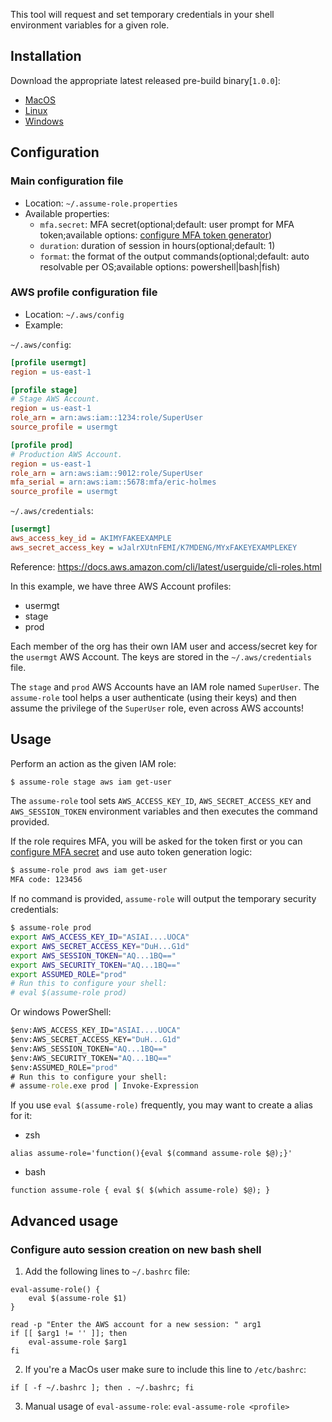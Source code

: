 This tool will request and set temporary credentials in your shell environment variables for a given role.

## Installation

Download the appropriate latest released pre-build binary[`1.0.0`]:
* [MacOS](https://github.com/doino-gretchenliev/assume-role/releases/download/1.0.0/assume-role-Darwin)
* [Linux](https://github.com/doino-gretchenliev/assume-role/releases/download/1.0.0/assume-role-Linux)
* [Windows](https://github.com/doino-gretchenliev/assume-role/releases/download/1.0.0/assume-role-Windows.exe)

## Configuration

### Main configuration file
* Location: `~/.assume-role.properties`
* Available properties:
    * `mfa.secret`: MFA secret(optional;default: user prompt for MFA token;available options: [configure MFA token generator](CONFIGURE_MFA_TOKEN_GENERATOR.md)) 
    * `duration`: duration of session in hours(optional;default: 1)
    * `format`: the format of the output commands(optional;default: auto resolvable per OS;available options: powershell|bash|fish)


### AWS profile configuration file
* Location: `~/.aws/config`
* Example:

`~/.aws/config`:

```ini
[profile usermgt]
region = us-east-1

[profile stage]
# Stage AWS Account.
region = us-east-1
role_arn = arn:aws:iam::1234:role/SuperUser
source_profile = usermgt

[profile prod]
# Production AWS Account.
region = us-east-1
role_arn = arn:aws:iam::9012:role/SuperUser
mfa_serial = arn:aws:iam::5678:mfa/eric-holmes
source_profile = usermgt
```

`~/.aws/credentials`:

```ini
[usermgt]
aws_access_key_id = AKIMYFAKEEXAMPLE
aws_secret_access_key = wJalrXUtnFEMI/K7MDENG/MYxFAKEYEXAMPLEKEY
```

Reference: https://docs.aws.amazon.com/cli/latest/userguide/cli-roles.html

In this example, we have three AWS Account profiles:

 * usermgt
 * stage
 * prod

Each member of the org has their own IAM user and access/secret key for the `usermgt` AWS Account.
The keys are stored in the `~/.aws/credentials` file.

The `stage` and `prod` AWS Accounts have an IAM role named `SuperUser`.
The `assume-role` tool helps a user authenticate (using their keys) and then assume the privilege of the `SuperUser` role, even across AWS accounts!

## Usage

Perform an action as the given IAM role:

```bash
$ assume-role stage aws iam get-user
```

The `assume-role` tool sets `AWS_ACCESS_KEY_ID`, `AWS_SECRET_ACCESS_KEY` and `AWS_SESSION_TOKEN` environment variables and then executes the command provided.

If the role requires MFA, you will be asked for the token first or you can [configure MFA secret](CONFIGURE_MFA_TOKEN_GENERATOR.md) and use auto token generation logic:

```bash
$ assume-role prod aws iam get-user
MFA code: 123456
```

If no command is provided, `assume-role` will output the temporary security credentials:

```bash
$ assume-role prod
export AWS_ACCESS_KEY_ID="ASIAI....UOCA"
export AWS_SECRET_ACCESS_KEY="DuH...G1d"
export AWS_SESSION_TOKEN="AQ...1BQ=="
export AWS_SECURITY_TOKEN="AQ...1BQ=="
export ASSUMED_ROLE="prod"
# Run this to configure your shell:
# eval $(assume-role prod)
```

Or windows PowerShell:
```cmd
$env:AWS_ACCESS_KEY_ID="ASIAI....UOCA"
$env:AWS_SECRET_ACCESS_KEY="DuH...G1d"
$env:AWS_SESSION_TOKEN="AQ...1BQ=="
$env:AWS_SECURITY_TOKEN="AQ...1BQ=="
$env:ASSUMED_ROLE="prod"
# Run this to configure your shell:
# assume-role.exe prod | Invoke-Expression
```

If you use `eval $(assume-role)` frequently, you may want to create a alias for it:

* zsh
```shell
alias assume-role='function(){eval $(command assume-role $@);}'
```
* bash
```shell
function assume-role { eval $( $(which assume-role) $@); }
```

## Advanced usage

### Configure auto session creation on new bash shell
1. Add the following lines to `~/.bashrc` file:
```
eval-assume-role() {
    eval $(assume-role $1)
}

read -p "Enter the AWS account for a new session: " arg1
if [[ $arg1 != '' ]]; then
    eval-assume-role $arg1
fi
```
2. If you're a MacOs user make sure to include this line to `/etc/bashrc`:
```
if [ -f ~/.bashrc ]; then . ~/.bashrc; fi
```
3. Manual usage of `eval-assume-role`:
`eval-assume-role <profile>`